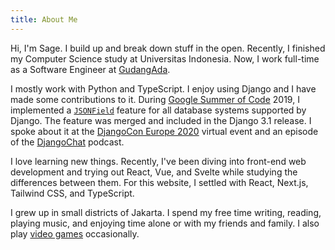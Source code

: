 ```yaml
---
title: About Me
---
```


Hi, I'm Sage. I build up and break down stuff in the open. Recently, I finished
my Computer Science study at Universitas Indonesia. Now, I work full-time as a
Software Engineer at [GudangAda][gudangada].

I mostly work with Python and TypeScript. I enjoy using Django and I have made
some contributions to it. During [Google Summer of Code][gsoc] 2019, I
implemented a [`JSONField`][jsonfield] feature for all database systems
supported by Django. The feature was merged and included in the Django 3.1
release. I spoke about it at the [DjangoCon Europe 2020][djceu2020] virtual
event and an episode of the [DjangoChat][djangochat] podcast.

I love learning new things. Recently, I've been diving into front-end web
development and trying out React, Vue, and Svelte while studying the
differences between them. For this website, I settled with React, Next.js,
Tailwind CSS, and TypeScript.

I grew up in small districts of Jakarta. I spend my free time writing, reading,
playing music, and enjoying time alone or with my friends and family. I also
play [video games][steam] occasionally.

[gudangada]: https://gudangada.com
[gsoc]: https://g.co/gsoc
[jsonfield]: https://docs.djangoproject.com/en/3.1/releases/3.1/#jsonfield-for-all-supported-database-backends
[djceu2020]: https://www.youtube.com/watch?v=o9Zb1RmS8vk&list=PLY_che_OEsX3Bvg0X8cCgz2Xo7ONwuenz&index=18
[djangochat]: https://djangochat.com/episodes/google-summer-of-code-sage-abdullah
[steam]: https://steamcommunity.com/id/laymonage
